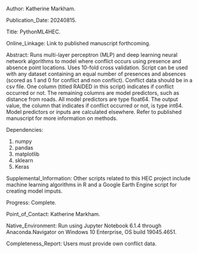 Author:
Katherine Markham.

Publication_Date:
20240815.

Title:
PythonML4HEC.

Online_Linkage: 
Link to published manuscript forthcoming.

Abstract:
Runs multi-layer perceptron (MLP) and deep learning neural network algorithms to model where conflict occurs using presence and absence point locations. Uses 10-fold cross validation. Script can be used with any dataset containing an equal number of presences and absences (scored as 1 and 0 for conflict and non conflict). Conflict data should be in a csv file. One column (titled RAIDED in this script) indicates if conflict occurred or not. The remaining columns are model predictors, such as distance from roads. All model predictors are type float64. The output value, the column that indicates if conflict occurred or not, is type int64. Model predictors or inputs are calculated elsewhere. Refer to published manuscript for more information on methods.

Dependencies:
1. numpy 
2. pandas
3. matplotlib 
4. sklearn
5. Keras 

Supplemental_Information:
Other scripts related to this HEC project include machine learning algorithms in R and a Google Earth Engine script for creating model imputs.

Progress:
Complete.

Point_of_Contact:
Katherine Markham.

Native_Environment:
Run using Jupyter Notebook 6.1.4 through Anaconda.Navigator on Windows 10 Enterprise, OS build 19045.4651.

Completeness_Report:
Users must provide own conflict data.
